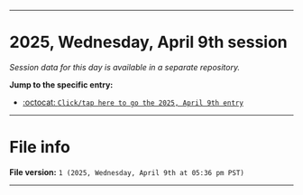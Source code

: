 
***

# 2025, Wednesday, April 9th session

_Session data for this day is available in a separate repository._

**Jump to the specific entry:**

- [:octocat: `Click/tap here to go the 2025, April 9th entry`](https://github.com/seanpm2001/SeansLifeArchive_Images_TinyTower_Y2025/tree/SeansLifeArchive_Images_TinyTower_Y2025_Main-dev/2025/04_April/09/)

***

# File info

**File version:** `1 (2025, Wednesday, April 9th at 05:36 pm PST)`

***
